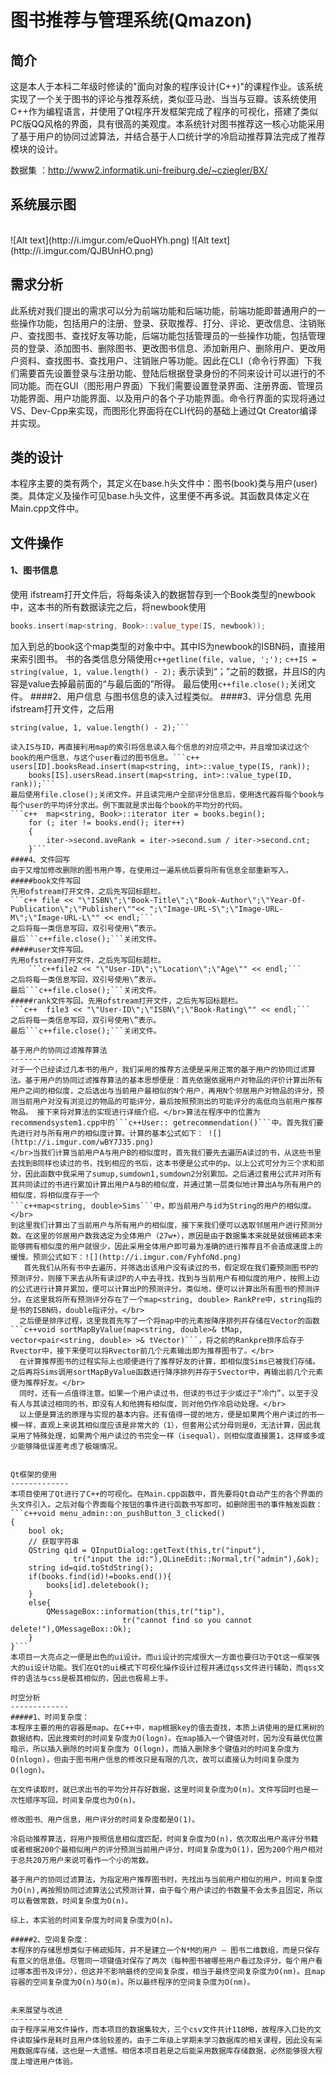 图书推荐与管理系统(Qmazon)
=============

简介
-------------
这是本人于本科二年级时修读的"面向对象的程序设计(C++)"的课程作业。该系统实现了一个关于图书的评论与推荐系统，类似亚马逊、当当与豆瓣。该系统使用C++作为编程语言，并使用了Qt程序开发框架完成了程序的可视化，搭建了类似PC版QQ风格的界面，具有很高的美观度。本系统针对图书推荐这一核心功能采用了基于用户的协同过滤算法，并结合基于人口统计学的冷启动推荐算法完成了推荐模块的设计。

数据集 ：http://www2.informatik.uni-freiburg.de/~cziegler/BX/

系统展示图
-------------
</br>
![Alt text](http://i.imgur.com/eQuoHYh.png)
![Alt text](http://i.imgur.com/QJBUnHO.png)

需求分析
-------------
此系统对我们提出的需求可以分为前端功能和后端功能，前端功能即普通用户的一些操作功能，包括用户的注册、登录、获取推荐、打分、评论、更改信息、注销账户、查找图书、查找好友等功能，后端功能包括管理员的一些操作功能，包括管理员的登录、添加图书、删除图书、更改图书信息、添加新用户、删除用户、更改用户资料、查找图书、查找用户、注销账户等功能。因此在CLI（命令行界面）下我们需要首先设置登录与注册功能、登陆后根据登录身份的不同来设计可以进行的不同功能。而在GUI（图形用户界面）下我们需要设置登录界面、注册界面、管理员功能界面、用户功能界面、以及用户的各个子功能界面。命令行界面的实现将通过VS、Dev-Cpp来实现，而图形化界面将在CLI代码的基础上通过Qt Creator编译并实现。 

类的设计
------------- 
本程序主要的类有两个，其定义在base.h头文件中：图书(book)类与用户(user)类。具体定义及操作可见base.h头文件，这里便不再多说。其函数具体定义在Main.cpp文件中。

文件操作
-------------

#### 1、图书信息
使用 ifstream打开文件后，将每条读入的数据暂存到一个Book类型的newbook中，这本书的所有数据读完之后，将newbook使用
```c++
books.insert(map<string, Book>::value_type(IS, newbook));
```
加入到总的book这个map类型的对象中中。其中IS为newbook的ISBN码，直接用来索引图书。
书的各类信息分隔使用```c++getline(file, value, ';');```
```c++IS = string(value, 1, value.length() - 2);```
表示读到“；”之前的数据，并且IS的内容是value去掉最前面的“与最后面的”所得。
最后使用```c++file.close();```关闭文件。
####2、用户信息
与图书信息的读入过程类似。
####3、评分信息
先用ifstream打开文件，之后用
```c++getline(file, value, ';');
string(value, 1, value.length() - 2);```

读入IS与ID，再直接利用map的索引将信息读入每个信息的对应项之中。并且增加读过这个book的用户信息，与这个user看过的图书信息。```c++
users[ID].booksRead.insert(map<string, int>::value_type(IS, rank));
	books[IS].usersRead.insert(map<string, int>::value_type(ID, rank));```
最后使用file.close();关闭文件。并且读完用户全部评分信息后，使用迭代器将每个book与每个user的平均评分求出。例下面就是求出每个book的平均分的代码。
```c++	map<string, Book>::iterator iter = books.begin();
	for (; iter != books.end(); iter++)
	{
		iter->second.aveRank = iter->second.sum / iter->second.cnt;
	}```
####4、文件回写
由于又增加修改删除的图书用户等，在使用过一遍系统后要将所有信息全部重新写入。
#####book文件写回
先用ofstream打开文件，之后先写回标题栏。
```c++ file << "\"ISBN\";\"Book-Title\";\"Book-Author\";\"Year-Of-Publication\";\"Publisher\""<< ";\"Image-URL-S\";\"Image-URL-M\";\"Image-URL-L\"" << endl;```
之后将每一类信息写回，双引号使用\”表示。
最后```c++file.close();```关闭文件。
#####user文件写回。
先用ofstream打开文件，之后先写回标题栏。
	```c++file2 << "\"User-ID\";\"Location\";\"Age\"" << endl;```
之后将每一类信息写回，双引号使用\”表示。
最后```c++file.close();```关闭文件。
#####rank文件写回。先用ofstream打开文件，之后先写回标题栏。
```c++	file3 << "\"User-ID\";\"ISBN\";\"Book-Rating\"" << endl;```
之后将每一类信息写回，双引号使用\”表示。
最后```c++file.close();```关闭文件。

基于用户的协同过滤推荐算法
-------------
对于一个已经读过几本书的用户，我们采用的推荐方法便是采用正常的基于用户的协同过滤算法。基于用户的协同过滤推荐算法的基本思想便是：首先依据依据用户对物品的评价计算出所有用户之间的相似度，之后选出与当前用户最相似的N个用户，再用N个邻居用户对物品的评分，预测当前用户对没有浏览过的物品的可能评分，最后按照预测出的可能评分的高低向当前用户推荐物品。 接下来将对算法的实现进行详细介绍。</br>算法在程序中的位置为recommendsystem1.cpp中的```c++User:: getrecommendation()```中。首先我们要先进行对与所有用户的相似度计算。计算的基本公式如下： ![](http://i.imgur.com/wBY7J35.png)
</br>当我们计算当前用户A与用户B的相似度时，首先我们要先去遍历A读过的书，从这些书里去找到B同样也读过的书，找到相应的书后，这本书便是公式中的p。以上公式可分为三个求和部分，因此函数中我采用了sumup,sumdown1,sumdown2分别累加。之后通过套用公式并对所有其共同读过的书进行累加计算出用户A与B的相似度，并通过第一层类似地计算出A与所有用户的相似度，将相似度存于一个
```c++map<string, double>Sims```中，即当前用户与id为String的用户的相似度。</br>
到这里我们计算出了当前用户与所有用户的相似度，接下来我们便可以选取邻居用户进行预测分数。在这里的邻居用户数我选定为全体用户（27w+），原因是由于数据集本来就是就很稀疏本来能够拥有相似度的用户就很少，因此采用全体用户即可最为准确的进行推荐且不会造成速度上的缓慢。预测公式如下：![](http://i.imgur.com/FyhfoNd.png)
   首先我们从所有书中去遍历，并筛选出该用户没有读过的书，假定现在我们要预测图书P的预测评分，则接下来去从所有读过P的人中去寻找，找到与当前用户有相似度的用户，按照上边的公式进行计算并累加，便可以计算出P的预测评分。类似地，便可以计算出所有图书的预测评分。在这里我将所有预测评分存在了一个map<string, double> RankPre中，string指的是书的ISBN码，double指评分。</br>
  之后便是排序过程，这里我首先写了一个将map中的元素按降序排列并存储在Vector的函数```c++void sortMapByValue(map<string, double>& tMap, vector<pair<string, double> >& tVector)```，将之前的Rankpre排序后存于Rvector中，接下来便可以将Rvector前几个元素输出即为推荐图书了。</br>
  在计算推荐图书的过程实际上也顺便进行了推荐好友的计算，即相似度Sims已被我们存储。之后再将Sims调用sortMapByValue函数进行降序排列并存于Svector中，再输出前几个元素便为推荐好友。</br>
  同时，还有一点值得注意。如果一个用户读过书，但读的书过于少或过于“冷门”，以至于没有人与其读过相同的书，即没有人和他拥有相似度，则对他仍作冷启动处理。</br>
  以上便是算法的原理与实现的基本内容。还有值得一提的地方，便是如果两个用户读过的书一模一样，直观上来说其相似度应该是非常大的（1），但套用公式分母则是0，无法计算，因此我采用了特殊处理，如果两个用户读过的书完全一样（isequal），则相似度直接置1，这样或多或少能够降低误差考虑了极端情况。


Qt框架的使用
-------------
本项目使用了Qt进行了C++的可视化。在Main.cpp函数中，首先要将Qt自动产生的各个界面的头文件引入。之后对每个界面每个按钮的事件进行函数书写即可。如删除图书的事件触发函数：
```c++void menu_admin::on_pushButton_3_clicked()
{
    bool ok;
    // 获取字符串
    QString qid = QInputDialog::getText(this,tr("input"),
              tr("input the id:"),QLineEdit::Normal,tr("admin"),&ok);
    string id=qid.toStdString();
    if(books.find(id)!=books.end()){
        books[id].deletebook();
    }
    else{
        QMessageBox::information(this,tr("tip"),
                         tr("cannot find so you cannot delete!"),QMessageBox::Ok);
    }
}```
本项目一大亮点之一便是出色的ui设计。而ui设计的完成很大一方面也要归功于Qt这一框架强大的ui设计功能。我们在Qt的ui模式下可视化操作设计过程并通过qss文件进行辅助，而qss文件的语法与css是极其相似的，因此也极易上手。

时空分析
-------------
#####1、时间复杂度：
本程序主要的用的容器是map。在C++中，map根据key的值去查找，本质上讲使用的是红黑树的数据结构，因此搜索时的时间复杂度为O(logn)。在map插入一个键值对时，因为没有最优位置暗示，所以插入删除的时间复杂度为 O(logn)，而插入删除多个键值对的时间复杂度为O(nlogn)，但由于图书用户信息的修改只是有限的几次，故可以直接认为时间复杂度为O(logn)。

在文件读取时，就已求出书的平均分并存好数据，这里时间复杂度为O(n)。文件写回时也是一次性顺序写回，时间复杂度也为O(n)。

修改图书、用户信息，用户评分的时间复杂度都是O(1)。

冷启动推荐算法，将用户按照信息相似度匹配，时间复杂度为O(n)，依次取出用户高评分书籍或者根据200个最相似用户的评分预测当前用户评分，时间复杂度为O(1)，因为200个用户相对于总共20万用户来说可看作一个小的常数。

基于用户的协同过滤算法，为指定用户推荐图书时，先找出与当前用户相似的用户，时间复杂度为O(n),再按照协同过滤算法公式预测计算，由于每个用户读过的书数量不会太多且固定，所以可以看做常数，时间复杂度为O(n)。

综上，本实验的时间复杂度为时间复杂度为O(n)。

#####2、空间复杂度：
本程序的存储思想类似于稀疏矩阵，并不是建立一个N*M的用户 — 图书二维数组，而是只保存有意义的信息值。尽管同一项键值对保存了两次（每种图书被哪些用户看过及评分，每个用户看过哪本图书及评分），但这并不影响最终的空间复杂度，相当于最终空间复杂度为O(nm)。且map容器的空间复杂度为O(n)与O(m)。所以最终程序的空间复杂度为O(nm)。


未来展望与改进
-------------
由于程序采用文件操作，而本项目的数据集较大，三个csv文件共计118MB，故程序入口处的文件读取操作是耗时且用户体验较差的。由于二年级上学期未学习数据库的相关课程，因此没有采用数据库存储，这也是一大遗憾。相信本项目若是之后能采用数据库存储数据，必然能够很大程度上增进用户体验。

